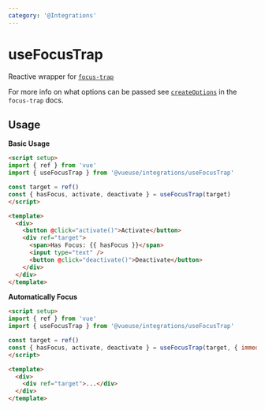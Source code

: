 ```yaml
---
category: '@Integrations'
---
```


# useFocusTrap

Reactive wrapper for [`focus-trap`](https://github.com/focus-trap/focus-trap)

For more info on what options can be passed see [`createOptions`](https://github.com/focus-trap/focus-trap#createfocustrapelement-createoptions) in the `focus-trap` docs.

## Usage

**Basic Usage**

```html
<script setup>
import { ref } from 'vue'
import { useFocusTrap } from '@vueuse/integrations/useFocusTrap'

const target = ref()
const { hasFocus, activate, deactivate } = useFocusTrap(target)
</script>

<template>
  <div>
    <button @click="activate()">Activate</button>
    <div ref="target">
      <span>Has Focus: {{ hasFocus }}</span>
      <input type="text" />
      <button @click="deactivate()">Deactivate</button>
    </div>
  </div>
</template>
```

**Automatically Focus**

```html
<script setup>
import { ref } from 'vue'
import { useFocusTrap } from '@vueuse/integrations/useFocusTrap'

const target = ref()
const { hasFocus, activate, deactivate } = useFocusTrap(target, { immediate: true })
</script>

<template>
  <div>
    <div ref="target">...</div>
  </div>
</template>
```
